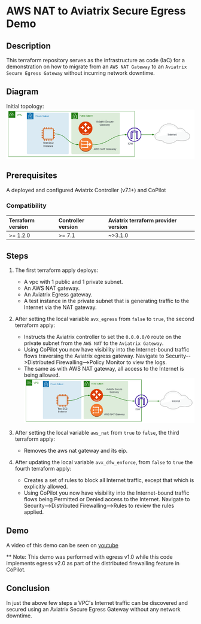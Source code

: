 # AWS NAT to Aviatrix Secure Egress Demo

## Description

This terraform repository serves as the infrastructure as code (IaC) for a demonstration on how to migrate from an `AWS NAT Gateway` to an `Aviatrix Secure Egress Gateway` without incurring network downtime.

## Diagram

Initial topology:
![Topology](images/topology-nat.png)

## Prerequisites

A deployed and configured Aviatrix Controller (v7.1+) and CoPilot

### Compatibility

| Terraform version | Controller version | Aviatrix terraform provider version |
| :---------------- | :----------------- | :---------------------------------- |
| >= 1.2.0          | >= 7.1             | ~>3.1.0                             |

## Steps

1. The first terraform apply deploys:

   - A vpc with 1 public and 1 private subnet.
   - An AWS NAT gateway.
   - An Aviatrix Egress gateway.
   - A test instance in the private subnet that is generating traffic to the Internet via the NAT gateway.

2. After setting the local variable `avx_egress` from `false` to `true`, the second terraform apply:

   - Instructs the Aviatrix controller to set the `0.0.0.0/0` route on the private subnet from the `AWS NAT` to the `Aviatrix Gateway`.
   - Using CoPilot you now have visibility into the Internet-bound traffic flows traversing the Aviatrix egress gateway. Navigate to Security-->Distributed Firewalling-->Policy Monitor to view the logs.
   - The same as with AWS NAT gateway, all access to the Internet is being allowed. ![Topology](images/topology-avx.png)

3. After setting the local variable `aws_nat` from `true` to `false`, the third terraform apply:

   - Removes the aws nat gateway and its eip.

4. After updating the local variable `avx_dfw_enforce`, from `false` to `true` the fourth terraform apply:

   - Creates a set of rules to block all Internet traffic, except that which is explicitly allowed.
   - Using CoPilot you now have visibility into the Internet-bound traffic flows being Permitted or Denied access to the Internet. Navigate to Security-->Distributed Firewalling-->Rules to review the rules applied.

## Demo

A video of this demo can be seen on [youtube](https://www.youtube.com/watch?v=oufrD58B_hc)

** Note: This demo was performed with egress v1.0 while this code implements egress v2.0 as part of the distributed firewalling feature in CoPilot.

## Conclusion

In just the above few steps a VPC's Internet traffic can be discovered and secured using an Aviatrix Secure Egress Gateway without any network downtime.
